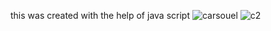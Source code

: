 this was created with the help of java script
![carsouel](https://github.com/karthikjampani/corsouel/assets/61087913/053f5399-231a-4979-a8a6-e41fe99f77a9)
![c2](https://github.com/karthikjampani/corsouel/assets/61087913/f6db0387-2e34-4bcc-96d7-ac54b9069f37)
